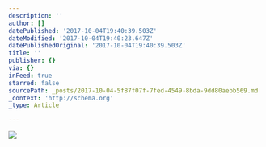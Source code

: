 ```yaml
---
description: ''
author: []
datePublished: '2017-10-04T19:40:39.503Z'
dateModified: '2017-10-04T19:40:23.647Z'
datePublishedOriginal: '2017-10-04T19:40:39.503Z'
title: ''
publisher: {}
via: {}
inFeed: true
starred: false
sourcePath: _posts/2017-10-04-5f87f07f-7fed-4549-8bda-9dd80aebb569.md
_context: 'http://schema.org'
_type: Article

---
```

![](https://the-grid-user-content.s3-us-west-2.amazonaws.com/82511878-c074-4e41-ae5d-9b2ddbc2aea1.jpg)